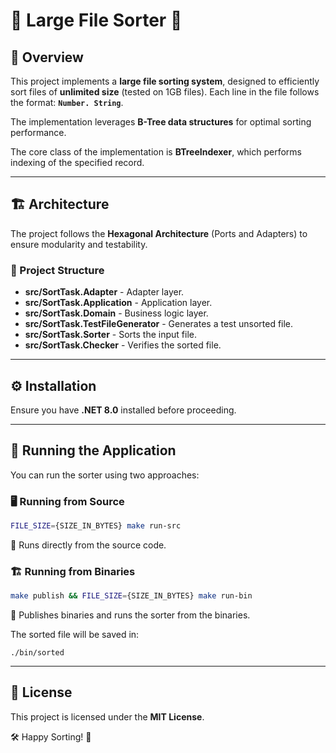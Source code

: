 # 📂 Large File Sorter 🚀

## 📌 Overview

This project implements a **large file sorting system**, designed to efficiently sort files of **unlimited size** (tested on 1GB files). Each line in the file follows the format: **`Number. String`**.

The implementation leverages **B-Tree data structures** for optimal sorting performance.

The core class of the implementation is **BTreeIndexer<TOphValue>**, which performs indexing of the specified record.

---

## 🏗️ Architecture

The project follows the **Hexagonal Architecture** (Ports and Adapters) to ensure modularity and testability.

### 📂 Project Structure

- **src/SortTask.Adapter** - Adapter layer.
- **src/SortTask.Application** - Application layer.
- **src/SortTask.Domain** - Business logic layer.
- **src/SortTask.TestFileGenerator** - Generates a test unsorted file.
- **src/SortTask.Sorter** - Sorts the input file.
- **src/SortTask.Checker** - Verifies the sorted file.

---

## ⚙️ Installation

Ensure you have **.NET 8.0** installed before proceeding.

---

## 🎯 Running the Application

You can run the sorter using two approaches:

### 🖥️ Running from Source

```sh
FILE_SIZE={SIZE_IN_BYTES} make run-src
```

🔹 Runs directly from the source code.

### 🏗️ Running from Binaries

```sh
make publish && FILE_SIZE={SIZE_IN_BYTES} make run-bin
```

🔹 Publishes binaries and runs the sorter from the binaries.

The sorted file will be saved in:

```
./bin/sorted
```

---

## 📜 License

This project is licensed under the **MIT License**.

🛠️ Happy Sorting! 🚀

